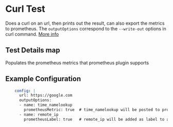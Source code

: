 # Curl Test

Does a curl on an url, then prints out the result, can also export the metrics to prometheus.
The `outputOptions` correspond to the `--write-out` options in curl command. [More info](https://ec.haxx.se/usingcurl/usingcurl-verbose/usingcurl-writeout)

## Test Details map

Populates the prometheus metrics that prometheus plugin supports

## Example Configuration

```yaml
    config: |
      url: https://google.com
      outputOptions:
      - name: time_namelookup
        prometheusMetric: true  # time_namelookup will be posted to prometheus as a Gauge
      - name: remote_ip
        prometheusLabel: true   # remote_ip will be added as label to all metrics posted
```
